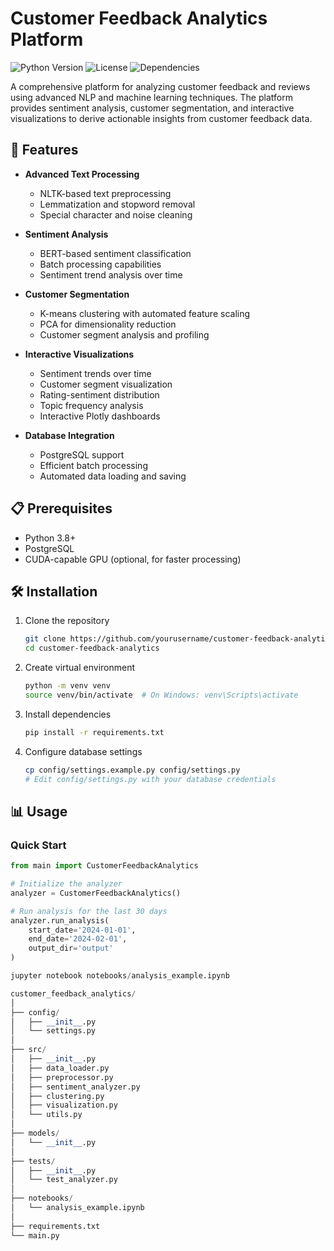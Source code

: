 # Customer Feedback Analytics Platform

![Python Version](https://img.shields.io/badge/python-3.8%2B-blue)
![License](https://img.shields.io/badge/license-MIT-green)
![Dependencies](https://img.shields.io/badge/dependencies-up%20to%20date-brightgreen)

A comprehensive platform for analyzing customer feedback and reviews using advanced NLP and machine learning techniques. The platform provides sentiment analysis, customer segmentation, and interactive visualizations to derive actionable insights from customer feedback data.

## 🚀 Features

- **Advanced Text Processing**
  - NLTK-based text preprocessing
  - Lemmatization and stopword removal
  - Special character and noise cleaning

- **Sentiment Analysis**
  - BERT-based sentiment classification
  - Batch processing capabilities
  - Sentiment trend analysis over time

- **Customer Segmentation**
  - K-means clustering with automated feature scaling
  - PCA for dimensionality reduction
  - Customer segment analysis and profiling

- **Interactive Visualizations**
  - Sentiment trends over time
  - Customer segment visualization
  - Rating-sentiment distribution
  - Topic frequency analysis
  - Interactive Plotly dashboards

- **Database Integration**
  - PostgreSQL support
  - Efficient batch processing
  - Automated data loading and saving

## 📋 Prerequisites

- Python 3.8+
- PostgreSQL
- CUDA-capable GPU (optional, for faster processing)

## 🛠️ Installation

1. Clone the repository
    ```bash
    git clone https://github.com/yourusername/customer-feedback-analytics.git
    cd customer-feedback-analytics
    ```

2. Create virtual environment
    ```bash
    python -m venv venv
    source venv/bin/activate  # On Windows: venv\Scripts\activate
    ```

3. Install dependencies
    ```bash
    pip install -r requirements.txt
    ```

4. Configure database settings
    ```bash
    cp config/settings.example.py config/settings.py
    # Edit config/settings.py with your database credentials
    ```

## 📊 Usage

### Quick Start
```python
from main import CustomerFeedbackAnalytics

# Initialize the analyzer
analyzer = CustomerFeedbackAnalytics()

# Run analysis for the last 30 days
analyzer.run_analysis(
    start_date='2024-01-01',
    end_date='2024-02-01',
    output_dir='output'
)

jupyter notebook notebooks/analysis_example.ipynb

customer_feedback_analytics/
│
├── config/
│   ├── __init__.py
│   └── settings.py
│
├── src/
│   ├── __init__.py
│   ├── data_loader.py
│   ├── preprocessor.py
│   ├── sentiment_analyzer.py
│   ├── clustering.py
│   ├── visualization.py
│   └── utils.py
│
├── models/
│   └── __init__.py
│
├── tests/
│   ├── __init__.py
│   └── test_analyzer.py
│
├── notebooks/
│   └── analysis_example.ipynb
│
├── requirements.txt
└── main.py



